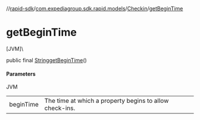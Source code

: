 //[rapid-sdk](../../../index.md)/[com.expediagroup.sdk.rapid.models](../index.md)/[Checkin](index.md)/[getBeginTime](get-begin-time.md)

# getBeginTime

[JVM]\

public final [String](https://docs.oracle.com/javase/8/docs/api/java/lang/String.html)[getBeginTime](get-begin-time.md)()

#### Parameters

JVM

| | |
|---|---|
| beginTime | The time at which a property begins to allow check-ins. |
